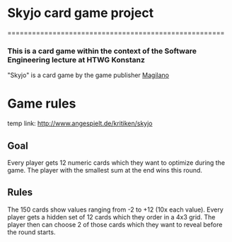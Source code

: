 # Skyjo card game project 
=====================================================
### This is a card game within the context of the Software Engineering lecture at HTWG Konstanz

"Skyjo" is a card game by the game publisher [Magilano](https://magilano.eu/ "Magilano Website")

# Game rules

temp link: http://www.angespielt.de/kritiken/skyjo

## Goal

Every player gets 12 numeric cards which they want to optimize during the game. The player with the smallest sum at the end wins this round.

## Rules

The 150 cards show values ranging from -2 to +12 (10x each value). Every player gets a hidden set of 12 cards which they order in a 4x3 grid. The player then can choose 2 of those cards which they want to reveal before the round starts.


